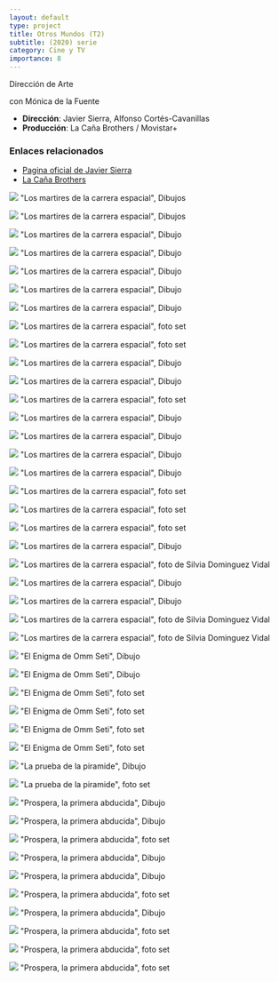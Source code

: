 ```yaml
---
layout: default
type: project
title: Otros Mundos (T2)
subtitle: (2020) serie
category: Cine y TV
importance: 8
---
```


Dirección de Arte

con Mónica de la Fuente

- **Dirección**: Javier Sierra, Alfonso Cortés-Cavanillas
- **Producción**: La Caña Brothers / Movistar+

### Enlaces relacionados

- [Pagina oficial de Javier Sierra](https://www.javiersierra.com/otrosmundos/)
- [La Caña Brothers](https://lcbros.com/portfolio/otros-mundos/)




![](01.jpg)
"Los martires de la carrera espacial", Dibujos

![](02.jpg)
"Los martires de la carrera espacial", Dibujos

![](03.jpg)
"Los martires de la carrera espacial", Dibujo

![](04.jpg)
"Los martires de la carrera espacial", Dibujo

![](05.jpg)
"Los martires de la carrera espacial", Dibujo

![](06.jpg)
"Los martires de la carrera espacial", Dibujo

![](07.jpg)
"Los martires de la carrera espacial", Dibujo

![](08.jpg)
"Los martires de la carrera espacial", foto set

![](09.jpg)
"Los martires de la carrera espacial", foto set

![](10.jpg)
"Los martires de la carrera espacial", Dibujo

![](11.jpg)
"Los martires de la carrera espacial", Dibujo

![](12.jpg)
"Los martires de la carrera espacial", foto set

![](13.jpg)
"Los martires de la carrera espacial", Dibujo

![](14.jpg)
"Los martires de la carrera espacial", Dibujo

![](15.jpg)
"Los martires de la carrera espacial", Dibujo

![](16.jpg)
"Los martires de la carrera espacial", Dibujo

![](17.jpg)
"Los martires de la carrera espacial", foto set

![](18.jpg)
"Los martires de la carrera espacial", foto set

![](19.jpg)
"Los martires de la carrera espacial", foto set

![](20.jpg)
"Los martires de la carrera espacial", Dibujo

![](21.jpg)
"Los martires de la carrera espacial", foto de Silvia Dominguez Vidal

![](22.jpg)
"Los martires de la carrera espacial", Dibujo

![](23.jpg)
"Los martires de la carrera espacial", Dibujo

![](24.jpg)
"Los martires de la carrera espacial", foto de Silvia Dominguez Vidal

![](25.jpg)
"Los martires de la carrera espacial", foto de Silvia Dominguez Vidal

![](26.jpg)
"El Enigma de Omm Seti", Dibujo

![](27.jpg)
"El Enigma de Omm Seti", Dibujo

![](28.jpg)
"El Enigma de Omm Seti", foto set

![](29.jpg)
"El Enigma de Omm Seti", foto set

![](30.jpg)
"El Enigma de Omm Seti", foto set

![](31.jpg)
"El Enigma de Omm Seti", foto set

![](32.jpg)
"La prueba de la piramide", Dibujo

![](33.jpg)
"La prueba de la piramide", foto set

![](34.jpg)
"Prospera, la primera abducida", Dibujo

![](35.jpg)
"Prospera, la primera abducida", Dibujo

![](36.jpg)
"Prospera, la primera abducida", foto set

![](37.jpg)
"Prospera, la primera abducida", Dibujo

![](38.jpg)
"Prospera, la primera abducida", Dibujo

![](39.jpg)
"Prospera, la primera abducida", foto set

![](40.jpg)
"Prospera, la primera abducida", Dibujo

![](41.jpg)
"Prospera, la primera abducida", foto set

![](42.jpg)
"Prospera, la primera abducida", foto set

![](43.jpg)
"Prospera, la primera abducida", foto set
